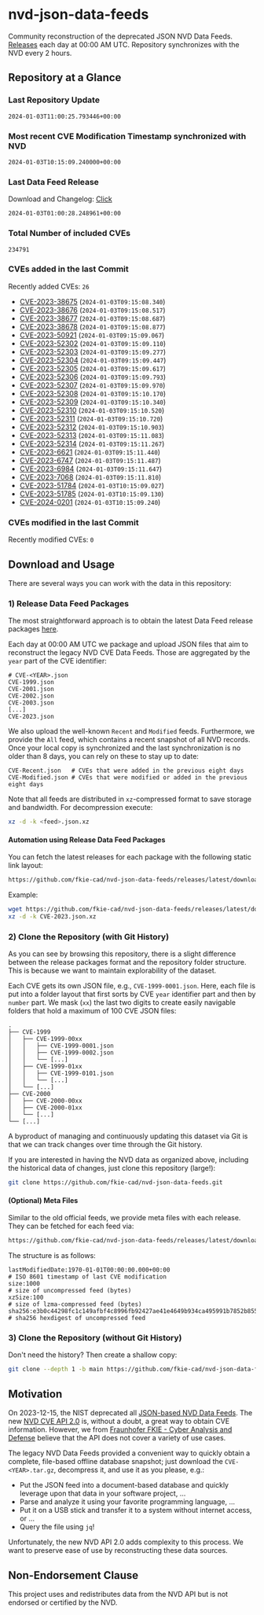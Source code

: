 # nvd-json-data-feeds

Community reconstruction of the deprecated JSON NVD Data Feeds. 
[Releases](https://github.com/fkie-cad/nvd-json-data-feeds/releases/latest) each day at 00:00 AM UTC.
Repository synchronizes with the NVD every 2 hours.

## Repository at a Glance

### Last Repository Update

```plain
2024-01-03T11:00:25.793446+00:00
```

### Most recent CVE Modification Timestamp synchronized with NVD

```plain
2024-01-03T10:15:09.240000+00:00
```

### Last Data Feed Release

Download and Changelog: [Click](https://github.com/fkie-cad/nvd-json-data-feeds/releases/latest)

```plain
2024-01-03T01:00:28.248961+00:00
```

### Total Number of included CVEs

```plain
234791
```

### CVEs added in the last Commit

Recently added CVEs: `26`

* [CVE-2023-38675](CVE-2023/CVE-2023-386xx/CVE-2023-38675.json) (`2024-01-03T09:15:08.340`)
* [CVE-2023-38676](CVE-2023/CVE-2023-386xx/CVE-2023-38676.json) (`2024-01-03T09:15:08.517`)
* [CVE-2023-38677](CVE-2023/CVE-2023-386xx/CVE-2023-38677.json) (`2024-01-03T09:15:08.687`)
* [CVE-2023-38678](CVE-2023/CVE-2023-386xx/CVE-2023-38678.json) (`2024-01-03T09:15:08.877`)
* [CVE-2023-50921](CVE-2023/CVE-2023-509xx/CVE-2023-50921.json) (`2024-01-03T09:15:09.067`)
* [CVE-2023-52302](CVE-2023/CVE-2023-523xx/CVE-2023-52302.json) (`2024-01-03T09:15:09.110`)
* [CVE-2023-52303](CVE-2023/CVE-2023-523xx/CVE-2023-52303.json) (`2024-01-03T09:15:09.277`)
* [CVE-2023-52304](CVE-2023/CVE-2023-523xx/CVE-2023-52304.json) (`2024-01-03T09:15:09.447`)
* [CVE-2023-52305](CVE-2023/CVE-2023-523xx/CVE-2023-52305.json) (`2024-01-03T09:15:09.617`)
* [CVE-2023-52306](CVE-2023/CVE-2023-523xx/CVE-2023-52306.json) (`2024-01-03T09:15:09.793`)
* [CVE-2023-52307](CVE-2023/CVE-2023-523xx/CVE-2023-52307.json) (`2024-01-03T09:15:09.970`)
* [CVE-2023-52308](CVE-2023/CVE-2023-523xx/CVE-2023-52308.json) (`2024-01-03T09:15:10.170`)
* [CVE-2023-52309](CVE-2023/CVE-2023-523xx/CVE-2023-52309.json) (`2024-01-03T09:15:10.340`)
* [CVE-2023-52310](CVE-2023/CVE-2023-523xx/CVE-2023-52310.json) (`2024-01-03T09:15:10.520`)
* [CVE-2023-52311](CVE-2023/CVE-2023-523xx/CVE-2023-52311.json) (`2024-01-03T09:15:10.720`)
* [CVE-2023-52312](CVE-2023/CVE-2023-523xx/CVE-2023-52312.json) (`2024-01-03T09:15:10.903`)
* [CVE-2023-52313](CVE-2023/CVE-2023-523xx/CVE-2023-52313.json) (`2024-01-03T09:15:11.083`)
* [CVE-2023-52314](CVE-2023/CVE-2023-523xx/CVE-2023-52314.json) (`2024-01-03T09:15:11.267`)
* [CVE-2023-6621](CVE-2023/CVE-2023-66xx/CVE-2023-6621.json) (`2024-01-03T09:15:11.440`)
* [CVE-2023-6747](CVE-2023/CVE-2023-67xx/CVE-2023-6747.json) (`2024-01-03T09:15:11.487`)
* [CVE-2023-6984](CVE-2023/CVE-2023-69xx/CVE-2023-6984.json) (`2024-01-03T09:15:11.647`)
* [CVE-2023-7068](CVE-2023/CVE-2023-70xx/CVE-2023-7068.json) (`2024-01-03T09:15:11.810`)
* [CVE-2023-51784](CVE-2023/CVE-2023-517xx/CVE-2023-51784.json) (`2024-01-03T10:15:09.027`)
* [CVE-2023-51785](CVE-2023/CVE-2023-517xx/CVE-2023-51785.json) (`2024-01-03T10:15:09.130`)
* [CVE-2024-0201](CVE-2024/CVE-2024-02xx/CVE-2024-0201.json) (`2024-01-03T10:15:09.240`)


### CVEs modified in the last Commit

Recently modified CVEs: `0`



## Download and Usage

There are several ways you can work with the data in this repository:

### 1) Release Data Feed Packages

The most straightforward approach is to obtain the latest Data Feed release packages [here](https://github.com/fkie-cad/nvd-json-data-feeds/releases/latest).

Each day at 00:00 AM UTC we package and upload JSON files that aim to reconstruct the legacy NVD CVE Data Feeds.
Those are aggregated by the `year` part of the CVE identifier:

```
# CVE-<YEAR>.json
CVE-1999.json
CVE-2001.json
CVE-2002.json
CVE-2003.json
[...]
CVE-2023.json
```

We also upload the well-known `Recent` and `Modified` feeds.
Furthermore, we provide the `All` feed, which contains a recent snapshot of all NVD records.
Once your local copy is synchronized and the last synchronization is no older than 8 days, you can rely on these to stay up to date:

```plain
CVE-Recent.json   # CVEs that were added in the previous eight days
CVE-Modified.json # CVEs that were modified or added in the previous eight days
```

Note that all feeds are distributed in `xz`-compressed format to save storage and bandwidth.
For decompression execute:

```sh
xz -d -k <feed>.json.xz
```


#### Automation using Release Data Feed Packages

You can fetch the latest releases for each package with the following static link layout:

```sh
https://github.com/fkie-cad/nvd-json-data-feeds/releases/latest/download/CVE-<YEAR>.json.xz
```

Example:

```sh
wget https://github.com/fkie-cad/nvd-json-data-feeds/releases/latest/download/CVE-2023.json.xz
xz -d -k CVE-2023.json.xz
```



### 2) Clone the Repository (with Git History)

As you can see by browsing this repository, there is a slight difference between the release packages format and the repository folder structure.
This is because we want to maintain explorability of the dataset.

Each CVE gets its own JSON file, e.g., `CVE-1999-0001.json`.
Here, each file is put into a folder layout that first sorts by CVE `year` identifier part and then by `number` part.
We mask (`xx`) the last two digits to create easily navigable folders that hold a maximum of 100 CVE JSON files:

```plain
.
├── CVE-1999
│   ├── CVE-1999-00xx
│   │   ├── CVE-1999-0001.json
│   │   ├── CVE-1999-0002.json
│   │   └── [...]
│   ├── CVE-1999-01xx
│   │   ├── CVE-1999-0101.json
│   │   └── [...]
│   └── [...]
├── CVE-2000
│   ├── CVE-2000-00xx
│   ├── CVE-2000-01xx
│   └── [...]
└── [...]
```

A byproduct of managing and continuously updating this dataset via Git is that we can track changes over time through the Git history.

If you are interested in having the NVD data as organized above, including the historical data of changes, just clone this repository (large!):

```sh
git clone https://github.com/fkie-cad/nvd-json-data-feeds.git
```

#### (Optional) Meta Files

Similar to the old official feeds, we provide meta files with each release. They can be fetched for each feed via:

```sh
https://github.com/fkie-cad/nvd-json-data-feeds/releases/latest/download/CVE-<YEAR>.meta
```

The structure is as follows:

```plain
lastModifiedDate:1970-01-01T00:00:00.000+00:00                          # ISO 8601 timestamp of last CVE modification
size:1000                                                               # size of uncompressed feed (bytes)
xzSize:100                                                              # size of lzma-compressed feed (bytes)
sha256:e3b0c44298fc1c149afbf4c8996fb92427ae41e4649b934ca495991b7852b855 # sha256 hexdigest of uncompressed feed
```


### 3) Clone the Repository (without Git History)

Don't need the history? Then create a shallow copy:

```sh
git clone --depth 1 -b main https://github.com/fkie-cad/nvd-json-data-feeds.git
```

## Motivation

On 2023-12-15, the NIST deprecated all [JSON-based NVD Data Feeds](https://nvd.nist.gov/vuln/data-feeds#divRetirementBanner-1).
The new [NVD CVE API 2.0](https://nvd.nist.gov/developers/vulnerabilities) is, without a doubt, a great way to obtain CVE information.
However, we from [Fraunhofer FKIE - Cyber Analysis and Defense](https://www.fkie.fraunhofer.de/en/departments/cad.html) believe that the API does not cover a variety of use cases.

The legacy NVD Data Feeds provided a convenient way to quickly obtain a complete, file-based offline database snapshot; just download the `CVE-<YEAR>.tar.gz`, decompress it, and use it as you please, e.g.:

* Put the JSON feed into a document-based database and quickly leverage upon that data in your software project, ...
* Parse and analyze it using your favorite programming language, ...
* Put it on a USB stick and transfer it to a system without internet access, or ...
* Query the file using `jq`!

Unfortunately, the new NVD API 2.0 adds complexity to this process.
We want to preserve ease of use by reconstructing these data sources.

## Non-Endorsement Clause

This project uses and redistributes data from the NVD API but is not endorsed or certified by the NVD.